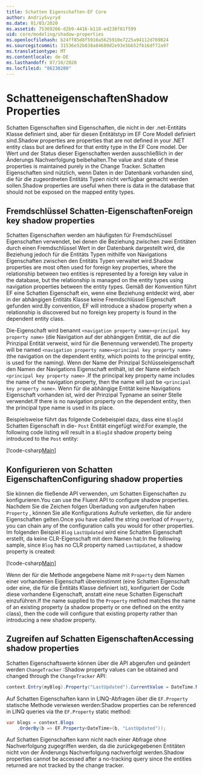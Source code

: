 ```yaml
---
title: Schatten Eigenschaften-EF Core
author: AndriySvyryd
ms.date: 01/03/2020
ms.assetid: 75369266-d2b9-4416-b118-ed238f81f599
uid: core/modeling/shadow-properties
ms.openlocfilehash: b24ff85d8f5910a5625910e7225a94112d769824
ms.sourcegitcommit: 31536e52b838a84680d2e93e5bb52fb16df72a97
ms.translationtype: MT
ms.contentlocale: de-DE
ms.lasthandoff: 07/10/2020
ms.locfileid: "86238280"
---
```

# <a name="shadow-properties"></a><span data-ttu-id="03d42-102">Schatteneigenschaften</span><span class="sxs-lookup"><span data-stu-id="03d42-102">Shadow Properties</span></span>

<span data-ttu-id="03d42-103">Schatten Eigenschaften sind Eigenschaften, die nicht in der .net-Entitäts Klasse definiert sind, aber für diesen Entitätstyp im EF Core Modell definiert sind.</span><span class="sxs-lookup"><span data-stu-id="03d42-103">Shadow properties are properties that are not defined in your .NET entity class but are defined for that entity type in the EF Core model.</span></span> <span data-ttu-id="03d42-104">Der Wert und der Status dieser Eigenschaften werden ausschließlich in der Änderungs Nachverfolgung beibehalten.</span><span class="sxs-lookup"><span data-stu-id="03d42-104">The value and state of these properties is maintained purely in the Change Tracker.</span></span> <span data-ttu-id="03d42-105">Schatten Eigenschaften sind nützlich, wenn Daten in der Datenbank vorhanden sind, die für die zugeordneten Entitäts Typen nicht verfügbar gemacht werden sollen.</span><span class="sxs-lookup"><span data-stu-id="03d42-105">Shadow properties are useful when there is data in the database that should not be exposed on the mapped entity types.</span></span>

## <a name="foreign-key-shadow-properties"></a><span data-ttu-id="03d42-106">Fremdschlüssel Schatten-Eigenschaften</span><span class="sxs-lookup"><span data-stu-id="03d42-106">Foreign key shadow properties</span></span>

<span data-ttu-id="03d42-107">Schatten Eigenschaften werden am häufigsten für Fremdschlüssel Eigenschaften verwendet, bei denen die Beziehung zwischen zwei Entitäten durch einen Fremdschlüssel Wert in der Datenbank dargestellt wird, die Beziehung jedoch für die Entitäts Typen mithilfe von Navigations Eigenschaften zwischen den Entitäts Typen verwaltet wird.</span><span class="sxs-lookup"><span data-stu-id="03d42-107">Shadow properties are most often used for foreign key properties, where the relationship between two entities is represented by a foreign key value in the database, but the relationship is managed on the entity types using navigation properties between the entity types.</span></span> <span data-ttu-id="03d42-108">Gemäß der Konvention führt EF eine Schatten Eigenschaft ein, wenn eine Beziehung entdeckt wird, aber in der abhängigen Entitäts Klasse keine Fremdschlüssel Eigenschaft gefunden wird.</span><span class="sxs-lookup"><span data-stu-id="03d42-108">By convention, EF will introduce a shadow property when a relationship is discovered but no foreign key property is found in the dependent entity class.</span></span>

<span data-ttu-id="03d42-109">Die-Eigenschaft wird benannt `<navigation property name><principal key property name>` (die Navigation auf der abhängigen Entität, die auf die Prinzipal Entität verweist, wird für die Benennung verwendet).</span><span class="sxs-lookup"><span data-stu-id="03d42-109">The property will be named `<navigation property name><principal key property name>` (the navigation on the dependent entity, which points to the principal entity, is used for the naming).</span></span> <span data-ttu-id="03d42-110">Wenn der Name der Prinzipal Schlüsseleigenschaft den Namen der Navigations Eigenschaft enthält, ist der Name einfach `<principal key property name>` .</span><span class="sxs-lookup"><span data-stu-id="03d42-110">If the principal key property name includes the name of the navigation property, then the name will just be `<principal key property name>`.</span></span> <span data-ttu-id="03d42-111">Wenn für die abhängige Entität keine Navigations Eigenschaft vorhanden ist, wird der Prinzipal Typname an seiner Stelle verwendet.</span><span class="sxs-lookup"><span data-stu-id="03d42-111">If there is no navigation property on the dependent entity, then the principal type name is used in its place.</span></span>

<span data-ttu-id="03d42-112">Beispielsweise führt das folgende Codebeispiel dazu, dass eine `BlogId` Schatten Eigenschaft in die- `Post` Entität eingefügt wird:</span><span class="sxs-lookup"><span data-stu-id="03d42-112">For example, the following code listing will result in a `BlogId` shadow property being introduced to the `Post` entity:</span></span>

[!code-csharp[Main](../../../samples/core/Modeling/Conventions/ShadowForeignKey.cs?name=Conventions&highlight=21-23)]

## <a name="configuring-shadow-properties"></a><span data-ttu-id="03d42-113">Konfigurieren von Schatten Eigenschaften</span><span class="sxs-lookup"><span data-stu-id="03d42-113">Configuring shadow properties</span></span>

<span data-ttu-id="03d42-114">Sie können die fließende API verwenden, um Schatten Eigenschaften zu konfigurieren.</span><span class="sxs-lookup"><span data-stu-id="03d42-114">You can use the Fluent API to configure shadow properties.</span></span> <span data-ttu-id="03d42-115">Nachdem Sie die Zeichen folgen Überladung von aufgerufen haben `Property` , können Sie alle Konfigurations Aufrufe verketten, die für andere Eigenschaften gelten.</span><span class="sxs-lookup"><span data-stu-id="03d42-115">Once you have called the string overload of `Property`, you can chain any of the configuration calls you would for other properties.</span></span> <span data-ttu-id="03d42-116">Im folgenden Beispiel `Blog` `LastUpdated` wird eine Schatten Eigenschaft erstellt, da keine CLR-Eigenschaft mit dem Namen hat:</span><span class="sxs-lookup"><span data-stu-id="03d42-116">In the following sample, since `Blog` has no CLR property named `LastUpdated`, a shadow property is created:</span></span>

[!code-csharp[Main](../../../samples/core/Modeling/FluentAPI/ShadowProperty.cs?name=ShadowProperty&highlight=8)]

<span data-ttu-id="03d42-117">Wenn der für die Methode angegebene Name mit `Property` dem Namen einer vorhandenen Eigenschaft übereinstimmt (eine Schatten Eigenschaft oder eine, die für die Entitäts Klasse definiert ist), konfiguriert der Code diese vorhandene Eigenschaft, anstatt eine neue Schatten Eigenschaft einzuführen.</span><span class="sxs-lookup"><span data-stu-id="03d42-117">If the name supplied to the `Property` method matches the name of an existing property (a shadow property or one defined on the entity class), then the code will configure that existing property rather than introducing a new shadow property.</span></span>

## <a name="accessing-shadow-properties"></a><span data-ttu-id="03d42-118">Zugreifen auf Schatten Eigenschaften</span><span class="sxs-lookup"><span data-stu-id="03d42-118">Accessing shadow properties</span></span>

<span data-ttu-id="03d42-119">Schatten Eigenschaftswerte können über die API abgerufen und geändert werden `ChangeTracker` :</span><span class="sxs-lookup"><span data-stu-id="03d42-119">Shadow property values can be obtained and changed through the `ChangeTracker` API:</span></span>

``` csharp
context.Entry(myBlog).Property("LastUpdated").CurrentValue = DateTime.Now;
```

<span data-ttu-id="03d42-120">Auf Schatten Eigenschaften kann in LINQ-Abfragen über die `EF.Property` statische Methode verwiesen werden:</span><span class="sxs-lookup"><span data-stu-id="03d42-120">Shadow properties can be referenced in LINQ queries via the `EF.Property` static method:</span></span>

``` csharp
var blogs = context.Blogs
    .OrderBy(b => EF.Property<DateTime>(b, "LastUpdated"));
```

<span data-ttu-id="03d42-121">Auf Schatten Eigenschaften kann nicht nach einer Abfrage ohne Nachverfolgung zugegriffen werden, da die zurückgegebenen Entitäten nicht von der Änderungs Nachverfolgung nachverfolgt werden.</span><span class="sxs-lookup"><span data-stu-id="03d42-121">Shadow properties cannot be accessed after a no-tracking query since the entities returned are not tracked by the change tracker.</span></span>
